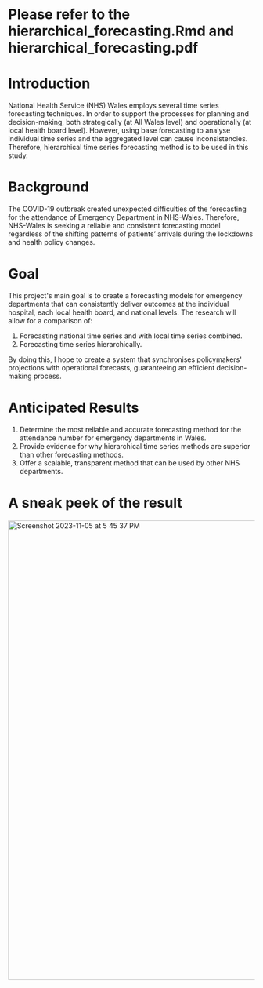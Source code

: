 # Please refer to the hierarchical_forecasting.Rmd and hierarchical_forecasting.pdf

# Introduction

National Health Service (NHS) Wales employs several time series forecasting techniques. In order to support the processes for planning and decision-making, both strategically (at All Wales level) and operationally (at local health board level). However, using base forecasting to analyse individual time series and the aggregated level can cause inconsistencies. Therefore, hierarchical time series forecasting method is to be used in this study. 

# Background

The COVID-19 outbreak created unexpected difficulties of the forecasting for the attendance of Emergency Department in NHS-Wales. Therefore, NHS-Wales is seeking a reliable and consistent forecasting model regardless of the shifting patterns of patients’ arrivals during the lockdowns and health policy changes. 

# Goal

This project's main goal is to create a forecasting models for emergency departments that can consistently deliver outcomes at the individual hospital, each local health board, and national levels. The research will allow for a comparison of:

1. Forecasting national time series and with local time series combined.
2. Forecasting time series hierarchically.

By doing this, I hope to create a system that synchronises policymakers' projections with operational forecasts, guaranteeing an efficient decision-making process.

# Anticipated Results


1. Determine the most reliable and accurate forecasting method for the attendance number for emergency departments in Wales.
2. Provide evidence for why hierarchical time series methods are superior than other forecasting methods.
3. Offer a scalable, transparent method that can be used by other NHS departments.

# A sneak peek of the result
<img width="937" alt="Screenshot 2023-11-05 at 5 45 37 PM" src="https://github.com/JaniceHsinHSU/NHS_forecast/assets/80805593/1af5f2ff-6657-4301-acb3-85b1083c9037">
